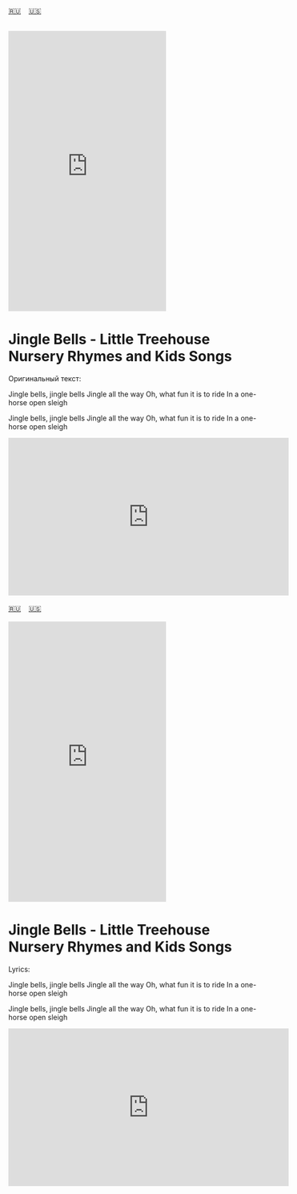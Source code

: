 <span id="ru"><a href='#ru'>🇷🇺</a> &nbsp;&nbsp;&nbsp;<a href='#en'>🇺🇸</a> &nbsp;&nbsp;&nbsp;</span><br><br>

<iframe width="315" height="560" src="https://www.youtube.com/embed/el4uWkDgJx4" frameborder="0" allow="accelerometer; autoplay; clipboard-write; encrypted-media; gyroscope; picture-in-picture; web-share"allowfullscreen></iframe>

# Jingle Bells - Little Treehouse Nursery Rhymes and Kids Songs


Оригинальный текст:

Jingle bells, jingle bells
Jingle all the way
Oh, what fun it is to ride
In a one-horse open sleigh

Jingle bells, jingle bells
Jingle all the way
Oh, what fun it is to ride
In a one-horse open sleigh


<iframe width="560" height="315" src="https://www.youtube.com/embed/el4uWkDgJx4" title="player" frameborder="0" allow="accelerometer; autoplay; clipboard-write; encrypted-media; gyroscope; picture-in-picture; web-share" referrerpolicy="strict-origin-when-cross-origin" allowfullscreen></iframe>
<br><br>
<span id="en"><a href='#ru'>🇷🇺</a> &nbsp;&nbsp;&nbsp;<a href='#en'>🇺🇸</a> &nbsp;&nbsp;&nbsp;</span><br><br>

<iframe width="315" height="560" src="https://www.youtube.com/embed/el4uWkDgJx4" frameborder="0" allow="accelerometer; autoplay; clipboard-write; encrypted-media; gyroscope; picture-in-picture; web-share"allowfullscreen></iframe>

# Jingle Bells - Little Treehouse Nursery Rhymes and Kids Songs


Lyrics:

Jingle bells, jingle bells
Jingle all the way
Oh, what fun it is to ride
In a one-horse open sleigh

Jingle bells, jingle bells
Jingle all the way
Oh, what fun it is to ride
In a one-horse open sleigh


<iframe width="560" height="315" src="https://www.youtube.com/embed/el4uWkDgJx4" title="player" frameborder="0" allow="accelerometer; autoplay; clipboard-write; encrypted-media; gyroscope; picture-in-picture; web-share" referrerpolicy="strict-origin-when-cross-origin" allowfullscreen></iframe>
<br><br>
